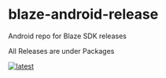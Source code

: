 # blaze-android-release
Android repo for Blaze SDK releases


All Releases are under Packages 

[![latest](https://badgen.net/static/android/latest)](https://github.com/WSCSports/blaze-android-release/packages/1909736)




